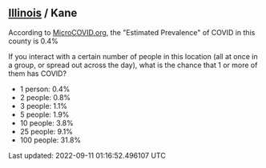 
## [Illinois](/united-states/illinois) / Kane

According to [MicroCOVID.org](http://microcovid.org),
the "Estimated Prevalence" of COVID in this county is 0.4%

If you interact with a certain number of people in this location
(all at once in a group, or spread out across the day), what is the chance that
1 or more of them has COVID?

- 1 person: 0.4%
- 2 people: 0.8%
- 3 people: 1.1%
- 5 people: 1.9%
- 10 people: 3.8%
- 25 people: 9.1%
- 100 people: 31.8%

Last updated: 2022-09-11 01:16:52.496107 UTC
